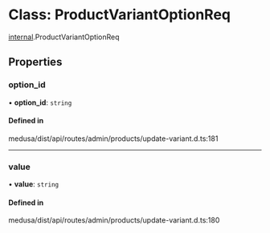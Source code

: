 # Class: ProductVariantOptionReq

[internal](../modules/internal-20.md).ProductVariantOptionReq

## Properties

### option\_id

• **option\_id**: `string`

#### Defined in

medusa/dist/api/routes/admin/products/update-variant.d.ts:181

___

### value

• **value**: `string`

#### Defined in

medusa/dist/api/routes/admin/products/update-variant.d.ts:180
